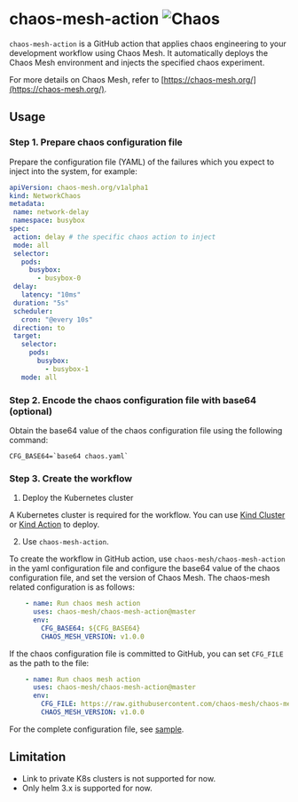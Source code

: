 # chaos-mesh-action ![Chaos](https://github.com/chaos-mesh/chaos-mesh-action/workflows/Chaos/badge.svg)

`chaos-mesh-action` is a GitHub action that applies chaos engineering to your development workflow using Chaos Mesh. It automatically deploys the Chaos Mesh environment and injects the specified chaos experiment.

For more details on Chaos Mesh, refer to [https://chaos-mesh.org/](https://chaos-mesh.org/).

## Usage

### Step 1. Prepare chaos configuration file

Prepare the configuration file (YAML) of the failures which you expect to inject into the system, for example:

```yaml
apiVersion: chaos-mesh.org/v1alpha1
kind: NetworkChaos
metadata:
 name: network-delay
 namespace: busybox
spec:
 action: delay # the specific chaos action to inject
 mode: all
 selector:
   pods:
     busybox:
       - busybox-0
 delay:
   latency: "10ms"
 duration: "5s"
 scheduler:
   cron: "@every 10s"
 direction: to
 target:
   selector:
     pods:
       busybox:
         - busybox-1
   mode: all
```

### Step 2. Encode the chaos configuration file with base64 (optional)

Obtain the base64 value of the chaos configuration file using the following command:

```shell
CFG_BASE64=`base64 chaos.yaml`
```

### Step 3. Create the workflow

1. Deploy the Kubernetes cluster

A Kubernetes cluster is required for the workflow. You can use [Kind Cluster](https://github.com/marketplace/actions/kind-cluster) or [Kind Action](https://github.com/marketplace/actions/kind-kubernetes-in-docker-action) to deploy.

2. Use `chaos-mesh-action`.

To create the workflow in GitHub action, use `chaos-mesh/chaos-mesh-action` in the yaml configuration file and configure the base64 value of the chaos configuration file, and set the version of Chaos Mesh. The chaos-mesh related configuration is as follows:

```yaml
    - name: Run chaos mesh action
      uses: chaos-mesh/chaos-mesh-action@master
      env:
        CFG_BASE64: ${CFG_BASE64}
        CHAOS_MESH_VERSION: v1.0.0
```

If the chaos configuration file is committed to GitHub, you can set `CFG_FILE` as the path to the file:

```yaml
    - name: Run chaos mesh action
      uses: chaos-mesh/chaos-mesh-action@master
      env:
        CFG_FILE: https://raw.githubusercontent.com/chaos-mesh/chaos-mesh-action/master/chaos-test.yaml
        CHAOS_MESH_VERSION: v1.0.0
```


For the complete configuration file, see [sample](https://github.com/chaos-mesh/chaos-mesh-action/blob/master/.github/workflows/chaos.yml).

## Limitation

- Link to private K8s clusters is not supported for now.
- Only helm 3.x is supported for now.
